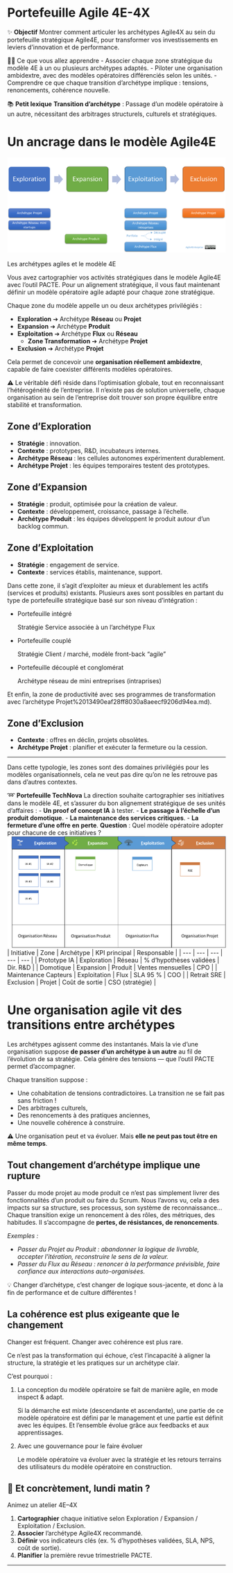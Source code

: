 # Portefeuille Agile 4E-4X



✨ **Objectif** Montrer comment articuler les archétypes Agile4X au sein du portefeuille stratégique  Agile4E, pour transformer vos investissements en leviers d’innovation et de performance.

🧑‍🎓 Ce que vous allez apprendre - Associer chaque zone stratégique du modèle 4E à un ou plusieurs archétypes adaptés. - Piloter une organisation ambidextre, avec des modèles opératoires différenciés selon les unités. - Comprendre ce que chaque transition d’archétype implique : tensions, renoncements, cohérence nouvelle.

📚 **Petit lexique** **Transition d’archétype** : Passage d’un modèle opératoire à un autre, nécessitant des arbitrages structurels, culturels et stratégiques.

# Un ancrage dans le modèle Agile4E

![Les archétypes agiles et le modèle 4E](image.png)

Les archétypes agiles et le modèle 4E

Vous avez cartographier vos activités stratégiques dans le modèle Agile4E avec l’outil PACTE. Pour un alignement stratégique, il vous faut maintenant définir un modèle opératoire agile adapté pour chaque zone stratégique. 

Chaque zone du modèle appelle un ou deux archétypes privilégiés :

- **Exploration** ➔ Archétype **Réseau** ou **Projet**
- **Expansion** ➔ Archétype **Produit**
- **Exploitation** ➔ Archétype **Flux** ou **Réseau**
    - **Zone Transformation** ➔ Archétype **Projet**
- **Exclusion** ➔ Archétype **Projet**

Cela permet de concevoir une **organisation réellement ambidextre**, capable de faire coexister différents modèles opératoires.

⚠️ Le véritable défi réside dans l’optimisation globale, tout en reconnaissant l’hétérogénéité de l’entreprise. Il n’existe pas de solution universelle, chaque organisation au sein de l’entreprise doit trouver son propre équilibre entre stabilité et transformation.

## Zone d’Exploration

- **Stratégie** : innovation.
- **Contexte** : prototypes, R&D, incubateurs internes.
- **Archétype Réseau** : les cellules autonomes expérimentent durablement.
- **Archétype Projet** : les équipes temporaires testent des prototypes.

## Zone d’Expansion

- **Stratégie** : produit, optimisée pour la création de valeur.
- **Contexte** : développement, croissance, passage à l’échelle.
- **Archétype Produit** : les équipes développent le produit autour d’un backlog commun.

## Zone d’Exploitation

- **Stratégie** : engagement de service.
- **Contexte** : services établis, maintenance, support.

Dans cette zone, il s’agit d’exploiter au mieux et durablement les actifs (services et produits) existants. Plusieurs axes sont possibles en partant du type de portefeuille stratégique basé sur son niveau d’intégration :

- Portefeuille intégré
    
    Stratégie Service associée à un l’archétype Flux
    
- Portefeuille couplé
    
    Stratégie Client / marché, modèle front-back “agile”
    
- Portefeuille découplé et conglomérat
    
    Archétype réseau de mini entreprises (intraprises)
    

Et enfin, la zone de productivité avec ses programmes de transformation avec l’archétype Projet%2013490eaf28ff8030a8aeecf9206d94ea.md).

## Zone d’Exclusion

- **Contexte** : offres en déclin, projets obsolètes.
- **Archétype Projet** : planifier et exécuter la fermeture ou la cession.

---

Dans cette typologie, les zones sont des domaines privilégiés pour les modèles organisationnels, cela ne veut pas dire qu’on ne les retrouve pas dans d’autres contextes. 

➿ **Portefeuille TechNova** La direction souhaite cartographier ses initiatives dans le modèle 4E, et s’assurer du bon alignement stratégique de ses unités d’affaires : - **Un proof of concept IA** à tester. - **Le passage à l’échelle d’un produit domotique**. - **La maintenance des services critiques**. - **La fermeture d’une offre en perte**. **Question** : Quel modèle opératoire adopter pour chacune de ces initiatives ? ![image.png](image%201.png) | Initiative | Zone | Archétype | KPI principal | Responsable | | --- | --- | --- | --- | --- | | Prototype IA | Exploration | Réseau | % d’hypothèses validées | Dir. R&D | | Domotique | Expansion | Produit | Ventes mensuelles | CPO | | Maintenance Capteurs | Exploitation | Flux | SLA 95 % | COO | | Retrait SRE | Exclusion | Projet | Coût de sortie | CSO (stratégie) |

# Une organisation agile vit des transitions entre archétypes

Les archétypes agissent comme des instantanés. Mais la vie d’une organisation suppose **de passer d’un archétype à un autre** au fil de l’évolution de sa stratégie. Cela génère des tensions — que l’outil PACTE permet d’accompagner.

Chaque transition suppose :

- Une cohabitation de tensions contradictoires. La transition ne se fait pas sans friction !
- Des arbitrages culturels,
- Des renoncements à des pratiques anciennes,
- Une nouvelle cohérence à construire.

⚠️ Une organisation peut et va évoluer. Mais **elle ne peut pas tout être en même temps**.

## Tout changement d’archétype implique une rupture

Passer du mode projet au mode produit ce n’est pas simplement livrer des fonctionnalités d’un produit ou faire du Scrum. Nous l’avons vu, cela a des impacts sur sa structure, ses processus, son système de reconnaissance… Chaque transition exige un renoncement à des rôles, des métriques, des habitudes. Il s’accompagne de **pertes, de résistances, de renoncements**.

*Exemples :*

- *Passer du Projet au Produit : abandonner la logique de livrable, accepter l’itération, reconstruire le sens de la valeur.*
- *Passer du Flux au Réseau : renoncer à la performance prévisible, faire confiance aux interactions auto-organisées.*

💡 Changer d’archétype, c’est changer de logique sous-jacente, et donc à la fin de performance et de culture différentes !

## La cohérence est plus exigeante que le changement

Changer est fréquent. Changer avec cohérence est plus rare.

Ce n’est pas la transformation qui échoue, c’est l’incapacité à aligner la structure, la stratégie et les pratiques sur un archétype clair.

C’est pourquoi :

1. La conception du modèle opératoire se fait de manière agile, en mode inspect & adapt.
    
    Si la démarche est mixte (descendante et ascendante), une partie de ce modèle opératoire est défini par le management et une partie est définit avec les équipes. Et l’ensemble évolue grâce aux feedbacks et aux apprentissages.
    
2. Avec une gouvernance pour le faire évoluer
    
    Le modèle opératoire va évoluer avec la stratégie et les retours terrains des utilisateurs du modèle opératoire en construction.
    

## 👣 Et concrètement, lundi matin ?

Animez un atelier 4E–4X

1. **Cartographier** chaque initiative selon Exploration / Expansion / Exploitation / Exclusion.
2. **Associer** l’archétype Agile4X recommandé.
3. **Définir** vos indicateurs clés (ex. % d’hypothèses validées, SLA, NPS, coût de sortie).
4. **Planifier** la première revue trimestrielle PACTE.

---

#